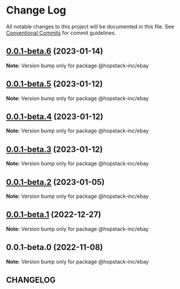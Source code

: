 # Change Log

All notable changes to this project will be documented in this file.
See [Conventional Commits](https://conventionalcommits.org) for commit guidelines.

## [0.0.1-beta.6](https://github.com/hopstack-inc/platform_integrations-provider-pkg/compare/@hopstack-inc/ebay@0.0.1-beta.5...@hopstack-inc/ebay@0.0.1-beta.6) (2023-01-14)

**Note:** Version bump only for package @hopstack-inc/ebay





## [0.0.1-beta.5](https://github.com/hopstack-inc/platform_integrations-provider-pkg/compare/@hopstack-inc/ebay@0.0.1-beta.4...@hopstack-inc/ebay@0.0.1-beta.5) (2023-01-12)

**Note:** Version bump only for package @hopstack-inc/ebay





## [0.0.1-beta.4](https://github.com/hopstack-inc/platform_integrations-provider-pkg/compare/@hopstack-inc/ebay@0.0.1-beta.3...@hopstack-inc/ebay@0.0.1-beta.4) (2023-01-12)

**Note:** Version bump only for package @hopstack-inc/ebay





## [0.0.1-beta.3](https://github.com/hopstack-inc/platform_integrations-provider-pkg/compare/@hopstack-inc/ebay@0.0.1-beta.2...@hopstack-inc/ebay@0.0.1-beta.3) (2023-01-12)

**Note:** Version bump only for package @hopstack-inc/ebay





## [0.0.1-beta.2](https://github.com/hopstack-inc/platform_integrations-provider-pkg/compare/@hopstack-inc/ebay@0.0.1-beta.1...@hopstack-inc/ebay@0.0.1-beta.2) (2023-01-05)

**Note:** Version bump only for package @hopstack-inc/ebay





## [0.0.1-beta.1](https://github.com/hopstack-inc/platform_integrations-provider-pkg/compare/@hopstack-inc/ebay@0.0.1-beta.0...@hopstack-inc/ebay@0.0.1-beta.1) (2022-12-27)

**Note:** Version bump only for package @hopstack-inc/ebay





## 0.0.1-beta.0 (2022-11-08)

**Note:** Version bump only for package @hopstack-inc/ebay





## CHANGELOG

